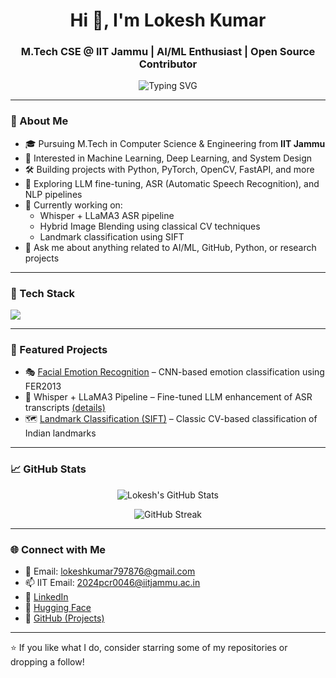 

<!--
**lokeshkumar80/lokeshkumar80** is a ✨ _special_ ✨ repository because its `README.md` (this file) appears on your GitHub profile.

Here are some ideas to get you started:

- 🔭 I’m currently working on ...
- 🌱 I’m currently learning ...
- 👯 I’m looking to collaborate on ...
- 🤔 I’m looking for help with ...
- 💬 Ask me about ...
- 📫 How to reach me: ...
- 😄 Pronouns: ...
- ⚡ Fun fact: ...
-->
<h1 align="center">Hi 👋, I'm Lokesh Kumar</h1>
<h3 align="center">M.Tech CSE @ IIT Jammu | AI/ML Enthusiast | Open Source Contributor</h3>

<p align="center">
  <img src="https://readme-typing-svg.demolab.com?font=Fira+Code&pause=1000&center=true&vCenter=true&width=435&lines=ML+Engineer+in+progress...;Open+Source+Enthusiast;Always+learning+something+new!" alt="Typing SVG" />
</p>

---

### 🧠 About Me

- 🎓 Pursuing M.Tech in Computer Science & Engineering from **IIT Jammu**
- 🤖 Interested in Machine Learning, Deep Learning, and System Design
- 🛠️ Building projects with Python, PyTorch, OpenCV, FastAPI, and more
- 🚀 Exploring LLM fine-tuning, ASR (Automatic Speech Recognition), and NLP pipelines
- 🌱 Currently working on:
  - Whisper + LLaMA3 ASR pipeline
  - Hybrid Image Blending using classical CV techniques
  - Landmark classification using SIFT
- 💬 Ask me about anything related to AI/ML, GitHub, Python, or research projects

---

### 🔨 Tech Stack

<p align="left">
  <img src="https://skillicons.dev/icons?i=python,tensorflow,pytorch,opencv,linux,git,github,vscode,docker" />
</p>

---

### 📌 Featured Projects

- 🎭 [Facial Emotion Recognition](https://github.com/lokeshkumar80/Facial_Emotion_Recognition) – CNN-based emotion classification using FER2013
- 🧠 Whisper + LLaMA3 Pipeline – Fine-tuned LLM enhancement of ASR transcripts [(details)](https://huggingface.co/lokeshkumar79)
- 🗺️ [Landmark Classification (SIFT)](https://github.com/lokeshkumar80/Landmark-Classifier) – Classic CV-based classification of Indian landmarks

---

### 📈 GitHub Stats

<p align="center">
  <img src="https://github-readme-stats.vercel.app/api?username=lokeshkumar80&show_icons=true&theme=tokyonight" alt="Lokesh's GitHub Stats" />
</p>

<p align="center">
  <img src="https://github-readme-streak-stats.herokuapp.com?user=lokeshkumar80&theme=tokyonight" alt="GitHub Streak" />
</p>

---

### 🌐 Connect with Me

- 📧 Email: [lokeshkumar797876@gmail.com](mailto:lokeshkumar797876@gmail.com)
- 📫 IIT Email: [2024pcr0046@iitjammu.ac.in](mailto:2024pcr0046@iitjammu.ac.in)
- 💼 [LinkedIn](https://www.linkedin.com/in/lokesh-kumar-b960a81a3/)
- 🔗 [Hugging Face](https://huggingface.co/lokeshkumar79)
- 🧠 [GitHub (Projects)](https://github.com/lokeshkumar80)

---

⭐️ If you like what I do, consider starring some of my repositories or dropping a follow!
